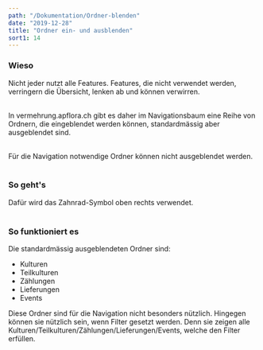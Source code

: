 ```yaml
---
path: "/Dokumentation/Ordner-blenden"
date: "2019-12-28"
title: "Ordner ein- und ausblenden"
sort1: 14
---
```


### Wieso
Nicht jeder nutzt alle Features. Features, die nicht verwendet werden, verringern die Übersicht, lenken ab und können verwirren.<br/><br/>

In vermehrung.apflora.ch gibt es daher im Navigationsbaum eine Reihe von Ordnern, die eingeblendet werden können, standardmässig aber ausgeblendet sind.<br/><br/>

Für die Navigation notwendige Ordner können nicht ausgeblendet werden.
<br/><br/>

### So geht's
Dafür wird das Zahnrad-Symbol oben rechts verwendet.<br/><br/>

### So funktioniert es
Die standardmässig ausgeblendeten Ordner sind:

- Kulturen
- Teilkulturen
- Zählungen
- Lieferungen
- Events

Diese Ordner sind für die Navigation nicht besonders nützlich. Hingegen können sie nützlich sein, wenn Filter gesetzt werden. Denn sie zeigen alle Kulturen/Teilkulturen/Zählungen/Lieferungen/Events, welche den Filter erfüllen.
